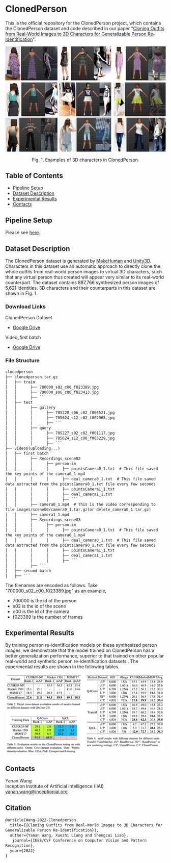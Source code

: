 # ClonedPerson
This is the official repository for the ClonedPerson project, which contains the ClonedPerson dataset and code described in our paper "[Cloning Outfits from Real-World Images to 3D Characters for Generalizable Person Re-Identification](https://arxiv.org/pdf/2204.02611.pdf)". 

<p align="center"><img width=700 src="/img/irregular.png"></p>
<p align="center">Fig. 1. Examples of 3D characters in ClonedPerson.</p>

## Table of Contents

- [Pipeline Setup](#pipeline-setup)
- [Dataset Description](#dataset-description)
- [Experimental Results](#experimental-results)
- [Contacts](#contacts)

## Pipeline Setup

Please see [here](https://github.com/Yanan-Wang-cs/ClonedPerson/tree/main/pipeline).

## Dataset Description

The ClonedPerson dataset is generated by [MakeHuman](http://www.makehumancommunity.org/) and [Unity3D](https://unity.com/). Characters in this dataset use an automatic approach to directly clone the whole outfits from real-world person images to virtual 3D characters, such that any virtual person thus created will appear very similar to its real-world counterpart. The dataset contains 887,766 synthesized person images of 5,621 identities. 3D characters and their counterparts in this dataset are shown in Fig. 1.

### Download Links
<!-- Due to the large amount of data, currently only the image used in the experiments of our paper is provided in Google Drive, including 477,555 images (The video is uploading). Images include images and key points position. They can be downloaded from the following links. -->
<!-- All data is provided in Baidu Yun Drive, including videos and images (The video is uploading).   -->

<!-- * [Baidu Yun Drive](https://pan.baidu.com/s/1nfjRzNmxMKddYmVALoXfNw) (code: v6mt) -->
ClonedPerson Dataset
* [Google Drive](https://drive.google.com/file/d/1XIzGv022n_eu7di4Y0egPjUOFsSgmNjL/view?usp=sharing)

Video_first batch
* [Google Drive](https://drive.google.com/drive/folders/1mUR6lmSzSS6i6eF2qR-qiPUxngcnKJoe?usp=sharing)


### File Structure
```shell
clonedperson
├── clonedperson.tar.gz
│   ├── train
│   │      ├── 700000_s02_c00_f023389.jpg
│   │      ├── 700000_s06_c00_f023413.jpg
│   │      ├── ```
│   ├── test
│   │      ├── gallery
│   │      │      ├── 705228_s06_c02_f005521.jpg
│   │      │      ├── 705624_s12_c02_f002965.jpg
│   │      │      ├── ```
│   │      ├── query
│   │      │      ├── 705227_s02_c02_f001117.jpg
│   │      │      ├── 705624_s12_c00_f003229.jpg
│   │      │      ├── ```
├── videos(uploading...)
│   ├── first batch
│   │      ├── Recordings_scene02
│   │      │      ├── person-im
│   │      │      │      ├── pointsCamera0_1.txt  # This file saved the key points of the camera0_1.mp4
│   │      │      │      ├── deal_camera0_1.txt  # This file saved data extracted from the pointsCamera0_1.txt file every few seconds
│   │      │      │      ├── pointsCamera1_1.txt  
│   │      │      │      ├── deal_camera1_1.txt  
│   │      │      │      ├── ```
│   │      ├── camera0_1.mp4  # This is the video corresponding to file images/scene00/camera0_1.tar.gz(or delete_camera0_1.tar.gz)
│   │      ├── camera1_1.mp4
│   │      ├── Recordings_scene03
│   │      │      ├── person-im
│   │      │      │      ├── pointsCamera0_1.txt  # This file saved the key points of the camera0_1.mp4
│   │      │      │      ├── deal_camera0_1.txt  # This file saved data extracted from the pointsCamera0_1.txt file every few seconds
│   │      │      │      ├── pointsCamera1_1.txt  
│   │      │      │      ├── deal_camera1_1.txt  
│   │      │      │      ├── ```
│   │      ├── ```
│   ├── second batch
│   ├── ```
```
The filenames are encoded as follows. Take "700000_s02_c00_f023389.jpg" as an example,
*  700000 is the id of the person
*  s02   is the id of the scene
*  c00   is the id of the camera
*  f023389   is the number of frames

<!-- camera*_*_point.txt Data format: image name, the upper left corner of the video x, the upper left corner of the video y, the lower right corner of the video x, the lower right corner of the video y, the distance of head point in the image from the upper left corner x (The following distances are from the upper left corner), the distance y of head point in the image, left shoulder distance x, left shoulder distance y, right shoulder x, right shoulder y, left hand x, left hand y, right hand x, right hand y, left foot x, left foot y, right foot x, right foot y -->


## Experimental Results

By training person re-identification models on these synthesized person images, we demonstrate that the model trained on ClonedPerson has a better generalization performance, superior to that trained on other popular real-world and synthetic person re-identification datasets.. The experimental results are shown in the following tables.

<p align="center"><img width=1000 src="/img/experimental.png"> </p>


## Contacts

Yanan Wang  
Inception Institute of Artificial Intelligence (IIAI)  
yanan.wang@inceptioniai.org

## Citation

```
@article{Wang-2022-Clonedperson,
  title={{Cloning Outfits from Real-World Images to 3D Characters for Generalizable Person Re-Identification}},
  author={Yanan Wang, Xuezhi Liang and Shengcai Liao},
   journal={IEEE/CVF Conference on Computer Vision and Pattern Recognition},
  year={2022}
}
```
